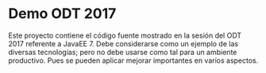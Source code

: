 # Demo ODT 2017
Este proyecto contiene el código fuente mostrado en la sesión del ODT 2017 referente a JavaEE 7.
Debe considerarse como un ejemplo de las diversas tecnologías; pero no debe usarse como tal para un ambiente productivo. Pues se pueden aplicar mejorar importantes en varios aspectos.
